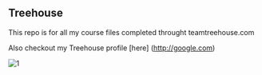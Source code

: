 ## Treehouse

This repo is for all my course files completed throught teamtreehouse.com

Also checkout my Treehouse profile [here] (http://google.com)

![1](https://cloud.githubusercontent.com/assets/22255492/22397022/e0439020-e567-11e6-8a6d-c5bcbdea6830.jpg)

